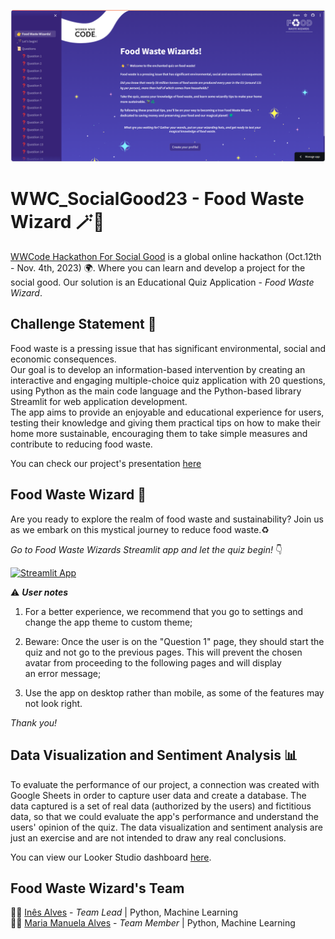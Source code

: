 ![Image](Github.png)

# WWC_SocialGood23 - Food Waste Wizard 🪄🧙

[WWCode Hackathon For Social Good](https://hopin.com/events/wwcode-hackathon-for-social-good/registration) is a global online hackathon (Oct.12th - Nov. 4th, 2023) 🌍. Where you can learn and develop a project for the social good.
Our solution is an Educational Quiz Application - *Food Waste Wizard*. 

## Challenge Statement 📜

Food waste is a pressing issue that has significant environmental, social and economic consequences.  
Our goal is to develop an information-based intervention by creating an interactive and engaging multiple-choice quiz application with 20 questions, using Python as the main code language and the Python-based library Streamlit for web application development.  
The app aims to provide an enjoyable and educational experience for users, testing their knowledge and giving them practical tips on how to make their home more sustainable, encouraging them to take simple measures and contribute to reducing food waste.

You can check our project's presentation [here](https://www.canva.com/design/DAFzaABbGlg/yeA_5gAq0esBqKQFyXQbXA/view?utm_content=DAFzaABbGlg&utm_campaign=designshare&utm_medium=link&utm_source=editor)

## Food Waste Wizard 🌟

Are you ready to explore the realm of food waste and sustainability? Join us as we embark on this mystical journey to reduce food waste.♻️

*Go to Food Waste Wizards Streamlit app and let the quiz begin!* 👇

[![Streamlit App](https://static.streamlit.io/badges/streamlit_badge_black_white.svg)](https://foodwastewizard.streamlit.app/)

⚠️ ***User notes***

1. For a better experience, we recommend that you go to settings and change the app theme to custom theme; 

2. Beware: Once the user is on the "Question 1" page, they should start the quiz and not go to the previous pages. This will prevent the chosen avatar from proceeding to the following pages and will display an error message;

3. Use the app on desktop rather than mobile, as some of the features may not look right.

*Thank you!* 

## Data Visualization and Sentiment Analysis 📊

To evaluate the performance of our project, a connection was created with Google Sheets in order to capture user data and create a database. The data captured is a set of real data (authorized by the users) and fictitious data, so that we could evaluate the app's performance and understand the users' opinion of the quiz. The data visualization and sentiment analysis are just an exercise and are not intended to draw any real conclusions.

You can view our Looker Studio dashboard [here](https://lookerstudio.google.com/reporting/603b1414-6fff-498a-9ad3-864fe96c23d5).

## Food Waste Wizard's Team

🧙‍♀️ [Inês Alves](http://www.linkedin.com/in/inêstavaresalves) - *Team Lead* | Python, Machine Learning<br>
🧙‍♀️ [Maria Manuela Alves](https://www.linkedin.com/in/maria-manuela-alves/) - *Team Member* | Python, Machine Learning




